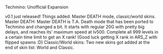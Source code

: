 Techmino: Unofficial Expansion

v0.1 just released! Things added: Master DEATH mode, classic/world skins.
Master DEATH: Master DEATH is T.A. Death mode that has been ported to Techmino and changed a bit. It starts with regular 20G with pretty big delays, and reaches its' maximum speed at lv500. Complete all 999 levels in a certain time limit to get an X rank! (Good luck getting X rank in ARS_Z with flipped spawns :D)
Classic/World skins: Two new skins got added at the end of skin list: World and Classic.
